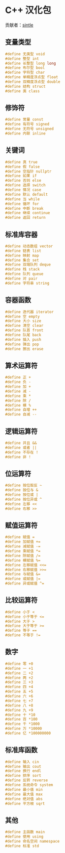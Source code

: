 # C++ 汉化包

贡献者：[sintle](https://www.luogu.com.cn/user/681591)

## 变量类型

```cpp
#define 无类型 void
#define 整型 int
#define 长整型 long long
#define 布尔型 bool
#define 字符型 char
#define 单精度浮点型 float
#define 双精度浮点型 double
#define 结构 struct
#define 类 class
```

## 修饰符

```cpp
#define 常量 const
#define 有符号 signed
#define 无符号 unsigned
#define 内联 inline
```

## 关键词

```cpp
#define 真 true
#define 假 false
#define 空指针 nullptr
#define 如果 if
#define 否则 else
#define 选择 switch
#define 情况 case
#define 默认 default
#define 当 while
#define 循环 for
#define 中断 break
#define 继续 continue
#define 返回 return
```

## 标准库容器

```cpp
#define 动态数组 vector
#define 链表 list
#define 映射 map
#define 集合 set
#define 双端队列 deque
#define 栈 stack
#define 队列 queue
#define 对 pair
#define 字符串 string
```

## 容器函数

```cpp
#define 迭代器 iterator
#define 空 empty
#define 大小 size
#define 清空 clear
#define 队首 front
#define 队尾 back
#define 插入 push
#define 弹出 pop
#define 擦出 erase
```

## 算术运算符

```cpp
#define 正 +
#define 负 -
#define 加 +
#define 减 -
#define 乘 *
#define 除 /
#define 模 %
#define 自增 ++
#define 自减 --
```

## 逻辑运算符

```cpp
#define 并且 &&
#define 或者 ||
#define 不存在 !
#define 非 !
```

## 位运算符

```cpp
#define 按位取反 ~
#define 按位与 &
#define 按位或 |
#define 按位异或 ^
#define 左移 <<
#define 右移 >>
```

## 赋值运算符

```cpp
#define 赋值 =
#define 加赋值 +=
#define 减赋值 -=
#define 乘赋值 *=
#define 除赋值 /=
#define 模赋值 %=
#define 左移赋值 <<=
#define 右移赋值 >>=
#define 与赋值 &=
#define 或赋值 |=
#define 异或赋值 ^=
```

## 比较运算符

```cpp
#define 小于 <
#define 小于等于 <=
#define 大于 >
#define 大于等于 >=
#define 等于 ==
#define 不等于 !=
```

## 数字

```cpp
#define 零 +0
#define 一 +1
#define 二 +2
#define 两 +2
#define 三 +3
#define 四 +4
#define 五 +5
#define 六 +6
#define 七 +7
#define 八 +8
#define 九 +9
#define 十 *10
#define 百 *100
#define 千 *1000
#define 万 *10000
#define 亿 *100000000
```

## 标准库函数

```cpp
#define 输入 cin
#define 输出 cout
#define 换行 endl
#define 排序 sort
#define 反转 reverse
#define 系统命令 system
#define 最小值 min
#define 最大值 max
#define 绝对值 abs
#define 平方根 sqrt
```

## 其他

```cpp
#define 主函数 main
#define 使用 using
#define 命名空间 namespace
#define 标准 std
```
